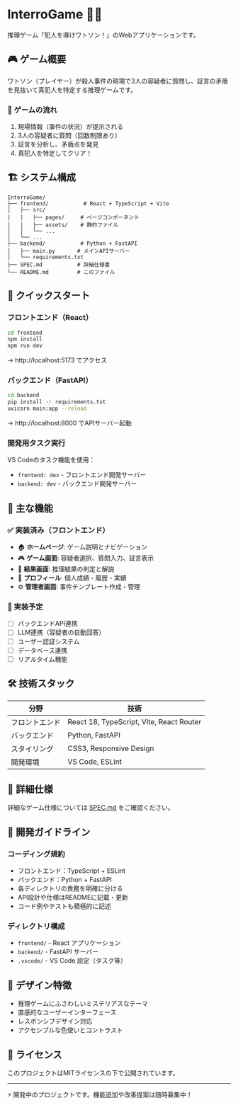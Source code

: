 # InterroGame 🕵️‍♂️

推理ゲーム「犯人を導けワトソン！」のWebアプリケーションです。

## 🎮 ゲーム概要

ワトソン（プレイヤー）が殺人事件の現場で3人の容疑者に質問し、証言の矛盾を見抜いて真犯人を特定する推理ゲームです。

### 🎯 ゲームの流れ
1. 現場情報（事件の状況）が提示される
2. 3人の容疑者に質問（回数制限あり）
3. 証言を分析し、矛盾点を発見
4. 真犯人を特定してクリア！

## 🏗️ システム構成

```
InterroGame/
├── frontend/           # React + TypeScript + Vite
│   ├── src/
│   │   ├── pages/     # ページコンポーネント
│   │   ├── assets/    # 静的ファイル
│   │   └── ...
│   └── ...
├── backend/           # Python + FastAPI
│   ├── main.py       # メインAPIサーバー
│   └── requirements.txt
├── SPEC.md           # 詳細仕様書
└── README.md         # このファイル
```

## 🚀 クイックスタート

### フロントエンド（React）
```bash
cd frontend
npm install
npm run dev
```
→ http://localhost:5173 でアクセス

### バックエンド（FastAPI）
```bash
cd backend
pip install -r requirements.txt
uvicorn main:app --reload
```
→ http://localhost:8000 でAPIサーバー起動

### 開発用タスク実行
VS Codeのタスク機能を使用：
- `frontend: dev` - フロントエンド開発サーバー
- `backend: dev` - バックエンド開発サーバー

## 📱 主な機能

### ✅ 実装済み（フロントエンド）
- 🏠 **ホームページ**: ゲーム説明とナビゲーション
- 🎮 **ゲーム画面**: 容疑者選択、質問入力、証言表示
- 🎯 **結果画面**: 推理結果の判定と解説
- 👤 **プロフィール**: 個人成績・履歴・実績
- ⚙️ **管理者画面**: 事件テンプレート作成・管理

### 🔄 実装予定
- [ ] バックエンドAPI連携
- [ ] LLM連携（容疑者の自動回答）
- [ ] ユーザー認証システム
- [ ] データベース連携
- [ ] リアルタイム機能

## 🛠️ 技術スタック

| 分野 | 技術 |
|------|------|
| フロントエンド | React 18, TypeScript, Vite, React Router |
| バックエンド | Python, FastAPI |
| スタイリング | CSS3, Responsive Design |
| 開発環境 | VS Code, ESLint |

## 📖 詳細仕様

詳細なゲーム仕様については [SPEC.md](./SPEC.md) をご確認ください。

## 🤝 開発ガイドライン

### コーディング規約
- フロントエンド：TypeScript + ESLint
- バックエンド：Python + FastAPI
- 各ディレクトリの責務を明確に分ける
- API設計や仕様はREADMEに記載・更新
- コード例やテストも積極的に記述

### ディレクトリ構成
- `frontend/` - React アプリケーション
- `backend/` - FastAPI サーバー
- `.vscode/` - VS Code 設定（タスク等）

## 🎨 デザイン特徴

- 推理ゲームにふさわしいミステリアスなテーマ
- 直感的なユーザーインターフェース
- レスポンシブデザイン対応
- アクセシブルな色使いとコントラスト

## 📝 ライセンス

このプロジェクトはMITライセンスの下で公開されています。

---

⚡ 開発中のプロジェクトです。機能追加や改善提案は随時募集中！
